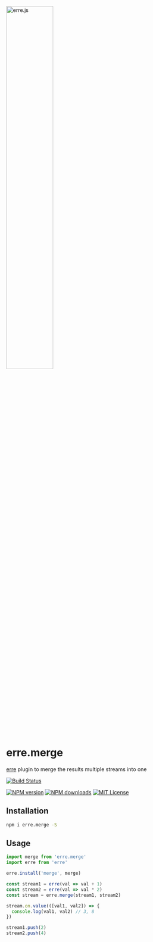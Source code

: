 <img alt="erre.js" src="https://cdn.rawgit.com/GianlucaGuarini/erre/master/erre-logo.svg" width="50%"/>

# erre.merge

[erre](https://github.com/GianlucaGuarini/erre) plugin to merge the results multiple streams into one

[![Build Status][travis-image]][travis-url]

[![NPM version][npm-version-image]][npm-url]
[![NPM downloads][npm-downloads-image]][npm-url]
[![MIT License][license-image]][license-url]

## Installation

```sh
npm i erre.merge -S
```

## Usage

```js
import merge from 'erre.merge'
import erre from 'erre'

erre.install('merge', merge)

const stream1 = erre(val => val + 1)
const stream2 = erre(val => val * 2)
const stream = erre.merge(stream1, stream2)

stream.on.value(([val1, val2]) => {
  console.log(val1, val2) // 3, 8
})

stream1.push(2)
stream2.push(4)
```

[travis-image]:https://img.shields.io/travis/GianlucaGuarini/erre.merge.svg?style=flat-square
[travis-url]:https://travis-ci.org/GianlucaGuarini/erre.merge

[license-image]:http://img.shields.io/badge/license-MIT-000000.svg?style=flat-square
[license-url]:LICENSE

[npm-version-image]:http://img.shields.io/npm/v/erre.merge.svg?style=flat-square
[npm-downloads-image]:http://img.shields.io/npm/dm/erre.merge.svg?style=flat-square
[npm-url]:https://npmjs.org/package/erre.merge

